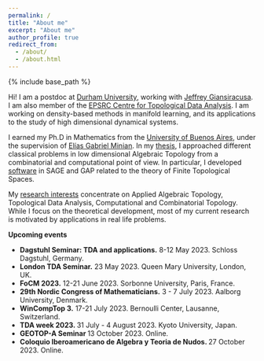 ```yaml
---
permalink: /
title: "About me"
excerpt: "About me"
author_profile: true
redirect_from: 
  - /about/
  - /about.html
---
```


{% include base_path %}

Hi! I am a postdoc at
[Durham University](https://www.durham.ac.uk/), working with [Jeffrey Giansiracusa](https://sites.google.com/view/jeffreygiansiracusa/home). I am also member of the [EPSRC Centre for Topological Data Analysis](https://www.maths.ox.ac.uk/groups/topological-data-analysis). I am working on density-based methods in manifold learning, and its applications to the study of high dimensional dynamical systems.

I earned
my Ph.D in Mathematics from the
[University of Buenos Aires](http://web.dm.uba.ar/), under the supervision of [Elías Gabriel Minian](http://mate.dm.uba.ar/~gminian/). In my [thesis](http://cms.dm.uba.ar/academico/carreras/doctorado/Tesis_Ximena_Fernandez.pdf), I approached different classical problems in low dimensional Algebraic Topology from a combinatorial and computational point of view. In particular, I developed 
[software](code) in SAGE and GAP related to the theory of Finite Topological Spaces.

My [research interests](research) concentrate  on Applied Algebraic Topology, Topological Data Analysis, Computational and Combinatorial Topology. While I focus on the theoretical development, most of my current research is motivated by applications in real life problems. 

**Upcoming events**
<ul>
<li><b>Dagstuhl Seminar: TDA and applications.</b> 
8-12 May 2023. Schloss Dagstuhl, Germany.</li>
<li><b>London TDA Seminar.</b> 
23 May 2023. Queen Mary University, London, UK.</li>
<li><b>FoCM 2023.</b> 
12-21 June 2023. Sorbonne University, Paris, France.</li>
<li> <b>29th Nordic Congress of Mathematicians.</b>  
3 - 7 July 2023. Aalborg University, Denmark. </li>
<li> <b>WinCompTop 3.</b>
17-21 July 2023. Bernoulli Center, Lausanne, Switzerland.</li>
<li><b>TDA week 2023. </b>
31 July - 4 August 2023. Kyoto University, Japan.
</li>
<li><b>GEOTOP-A Seminar </b>
13 October 2023. Online.</li>
<li><b>Coloquio Iberoamericano de Algebra y Teoria de Nudos. </b>
27 October 2023. Online.</li>
</ul>

